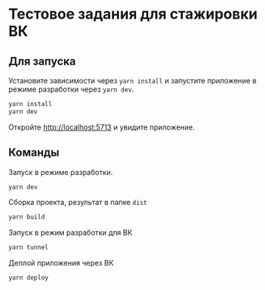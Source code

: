 # Тестовое задания для стажировки ВК

## Для запуска
Установите зависимости через `yarn install` и запустите приложение в режиме разработки через `yarn dev`. 
```bash
yarn install
yarn dev
```
Откройте [http://localhost:5713](http://localhost:5173/) и увидите приложение.

## Команды
Запуск в режиме разработки.
```bash
yarn dev
```

Сборка проекта, результат в папке `dist`

```bash
yarn build
```

Запуск в режим разработки для ВК

```bash
yarn tunnel
```

Деплой приложения через ВК

```bash
yarn deploy
```
